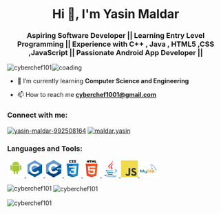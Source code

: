 <h1 align="center">Hi 👋, I'm Yasin Maldar</h1>
<h3 align="center">Aspiring Software Developer || Learning Entry Level Programming || Experience with C++ , Java , HTML5 ,CSS ,JavaScript || Passionate Android App Developer ||</h3>

<img align="right" alt="coading" width= "400px" src="https://user-images.githubusercontent.com/55389276/140866485-8fb1c876-9a8f-4d6a-98dc-08c4981eaf70.gif">

<p align="left"> <img src="https://komarev.com/ghpvc/?username=cyberchef101&label=Profile%20views&color=0e75b6&style=flat" alt="cyberchef101" /> </p>

- 🌱 I’m currently learning **Computer Science and Engineering**

- 📫 How to reach me **cyberchef1001@gmail.com**

<h3 align="left">Connect with me:</h3>
<p align="left">
<a href="https://linkedin.com/in/yasin-maldar-992508164" target="blank"><img align="center" src="https://raw.githubusercontent.com/rahuldkjain/github-profile-readme-generator/master/src/images/icons/Social/linked-in-alt.svg" alt="yasin-maldar-992508164" height="30" width="40" /></a>
<a href="https://instagram.com/maldar.yasin" target="blank"><img align="center" src="https://raw.githubusercontent.com/rahuldkjain/github-profile-readme-generator/master/src/images/icons/Social/instagram.svg" alt="maldar.yasin" height="30" width="40" /></a>
</p>

<h3 align="left">Languages and Tools:</h3>
<p align="left"> <a href="https://developer.android.com" target="_blank" rel="noreferrer"> <img src="https://raw.githubusercontent.com/devicons/devicon/master/icons/android/android-original-wordmark.svg" alt="android" width="40" height="40"/> </a> <a href="https://www.cprogramming.com/" target="_blank" rel="noreferrer"> <img src="https://raw.githubusercontent.com/devicons/devicon/master/icons/c/c-original.svg" alt="c" width="40" height="40"/> </a> <a href="https://www.w3schools.com/cpp/" target="_blank" rel="noreferrer"> <img src="https://raw.githubusercontent.com/devicons/devicon/master/icons/cplusplus/cplusplus-original.svg" alt="cplusplus" width="40" height="40"/> </a> <a href="https://www.w3schools.com/css/" target="_blank" rel="noreferrer"> <img src="https://raw.githubusercontent.com/devicons/devicon/master/icons/css3/css3-original-wordmark.svg" alt="css3" width="40" height="40"/> </a> <a href="https://www.w3.org/html/" target="_blank" rel="noreferrer"> <img src="https://raw.githubusercontent.com/devicons/devicon/master/icons/html5/html5-original-wordmark.svg" alt="html5" width="40" height="40"/> </a> <a href="https://www.java.com" target="_blank" rel="noreferrer"> <img src="https://raw.githubusercontent.com/devicons/devicon/master/icons/java/java-original.svg" alt="java" width="40" height="40"/> </a> <a href="https://developer.mozilla.org/en-US/docs/Web/JavaScript" target="_blank" rel="noreferrer"> <img src="https://raw.githubusercontent.com/devicons/devicon/master/icons/javascript/javascript-original.svg" alt="javascript" width="40" height="40"/> </a> <a href="https://www.mysql.com/" target="_blank" rel="noreferrer"> <img src="https://raw.githubusercontent.com/devicons/devicon/master/icons/mysql/mysql-original-wordmark.svg" alt="mysql" width="40" height="40"/> </a> </p>

<p><img align="left" src="https://github-readme-stats.vercel.app/api/top-langs?username=cyberchef101&show_icons=true&locale=en&layout=compact" alt="cyberchef101" /></p>

<p>&nbsp;<img align="center" src="https://github-readme-stats.vercel.app/api?username=cyberchef101&show_icons=true&locale=en" alt="cyberchef101" /></p>

<p><img align="center" src="https://github-readme-streak-stats.herokuapp.com/?user=cyberchef101&" alt="cyberchef101" /></p>
